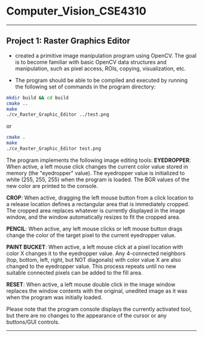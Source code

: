 # Computer_Vision_CSE4310

---

## Project 1: Raster Graphics Editor

- created a primitive image manipulation program using OpenCV. The goal is to become familiar with basic OpenCV data structures and manipulation, such as pixel access, ROIs, copying, visualization, etc.

- The program should be able to be compiled and executed by running the following set of commands in the program directory:

```bash
mkdir build && cd build
cmake ..
make
./cv_Raster_Graphic_Editor ../test.png
```
or
```bash
cmake .
make
./cv_Raster_Graphic_Editor test.png
```

The program implements the following image editing tools:
**EYEDROPPER**: When active, a left mouse click changes the current color value stored in memory (the "eyedropper" value). The eyedropper value is initialized to white (255, 255, 255) when the program is loaded. The BGR values of the new color are printed to the console.

**CROP**: When active, dragging the left mouse button from a click location to a release location defines a rectangular area that is immediately cropped. The cropped area replaces whatever is currently displayed in the image window, and the window automatically resizes to fit the cropped area.

**PENCIL**: When active, any left mouse clicks or left mouse button drags change the color of the target pixel to the current eyedropper value.

**PAINT BUCKET**: When active, a left mouse click at a pixel location with color X changes it to the eyedropper value. Any 4-connected neighbors (top, bottom, left, right, but NOT diagonals) with color value X are also changed to the eyedropper value. This process repeats until no new suitable connected pixels can be added to the fill area.

**RESET**: When active, a left mouse double click in the image window replaces the window contents with the original, unedited image as it was when the program was initially loaded.

Please note that the program console displays the currently activated tool, but there are no changes to the appearance of the cursor or any buttons/GUI controls.

---

